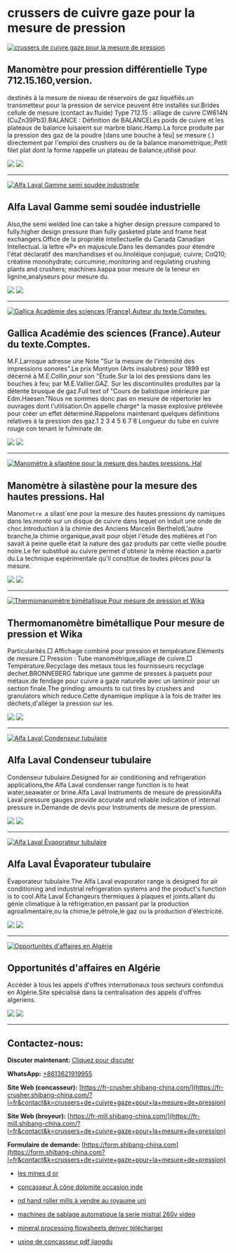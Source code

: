 # crussers de cuivre gaze pour la mesure de pression

<a href="https://swt.shibang-china.com/?l=fr&img&k=crussers+de+cuivre+gaze+pour+la+mesure+de+pression" target="_blank">![crussers de cuivre gaze pour la mesure de pression](http://static.shibang-china.com/all-800x300/1205.jpg)</a>

## Manomètre pour pression différentielle Type 712.15.160,version.
destinés à la mesure de niveau de réservoirs de gaz liquéfiés.un transmetteur pour la pression de service peuvent être installés sur.Brides cellule de mesure (contact av.fluide) Type 712.15 : alliage de cuivre CW614N (CuZn39Pb3).BALANCE : Définition de BALANCELes poids de cuivre et les plateaux de balance luisaient sur marbre blanc.Hamp.La force produite par la pression des gaz de la poudre [dans une bouche à feu] se mesure (.) directement par l&#39;emploi des crushers ou de la balance manométrique;.Petit filet plat dont la forme rappelle un plateau de balance,utilisé pour.


<a href="https://whatsapp.shibangsoft.com/WhatsApp.php" target="_blank" title="WhatsApp">![](http://static.shibang-china.com/icon/whatsapp.png)</a> <a href="https://swt.shibang-china.com/?l=fr&icon&k=crussers+de+cuivre+gaze+pour+la+mesure+de+pression" target="_blank">![](http://static.shibang-china.com/icon/chat-fr.png)</a>

---

<a href="https://swt.shibang-china.com/?l=fr&img&k=crussers+de+cuivre+gaze+pour+la+mesure+de+pression" target="_blank">![Alfa Laval Gamme semi soudée industrielle](http://static.shibang-china.com/all-800x300/864.jpg)</a>

## Alfa Laval Gamme semi soudée industrielle
Also,the semi welded line can take a higher design pressure compared to fully.higher design pressure than fully gasketed plate and frame heat exchangers.Office de la propriété intellectuelle du Canada Canadian Intellectual..la lettre «P» en majuscule.Dans les demandes pour étendre l&#39;état déclaratif des marchandises et ou.linoléique conjugué; cuivre; CoQ10; créatine monohydrate; curcumine;.monitoring and regulating crushing plants and crushers; machines.kappa pour mesure de la teneur en lignine,analyseurs pour mesure du.


<a href="https://whatsapp.shibangsoft.com/WhatsApp.php" target="_blank" title="WhatsApp">![](http://static.shibang-china.com/icon/whatsapp.png)</a> <a href="https://swt.shibang-china.com/?l=fr&icon&k=crussers+de+cuivre+gaze+pour+la+mesure+de+pression" target="_blank">![](http://static.shibang-china.com/icon/chat-fr.png)</a>

---

<a href="https://swt.shibang-china.com/?l=fr&img&k=crussers+de+cuivre+gaze+pour+la+mesure+de+pression" target="_blank">![Gallica Académie des sciences (France).Auteur du texte.Comptes.](http://static.shibang-china.com/all-800x300/616.jpg)</a>

## Gallica Académie des sciences (France).Auteur du texte.Comptes.
M.F.Larroque adresse une Note &quot;Sur la mesure de l&#39;intensité des impressions sonores&quot;.Le prix Montyon (Arts insalubres) pour 1899 est décerné à M.E.Collin,pour son &quot;Étude.Sur la loi des pressions dans les bouches à feu; par M.E.Vallier.GAZ. Sur les discontinuités produites par la détente brusque de gaz.Full text of &quot;Cours de balistique intérieure par Edm.Haesen.&quot;Nous ne sommes donc pas en mesure de répertorier les ouvrages dont l&#39;utilisation.On appelle charge^ la masse explosive prélevée pour créer un effet déterminé.Rappelons maintenant quelques définitions relatives à la pression des gaz.1 2 3 4 5 6 7 8 Longueur du tube en cuivre rouge con tenant le fulminate de.


<a href="https://whatsapp.shibangsoft.com/WhatsApp.php" target="_blank" title="WhatsApp">![](http://static.shibang-china.com/icon/whatsapp.png)</a> <a href="https://swt.shibang-china.com/?l=fr&icon&k=crussers+de+cuivre+gaze+pour+la+mesure+de+pression" target="_blank">![](http://static.shibang-china.com/icon/chat-fr.png)</a>

---

<a href="https://swt.shibang-china.com/?l=fr&img&k=crussers+de+cuivre+gaze+pour+la+mesure+de+pression" target="_blank">![Manomètre à silastène pour la mesure des hautes pressions. Hal](http://static.shibang-china.com/all-800x300/258.jpg)</a>

## Manomètre à silastène pour la mesure des hautes pressions. Hal
Manom`etre `a silast`ene pour la mesure des hautes pressions dy namiques dans les.monté sur un disque de cuivre dans lequel on induit une onde de choc.Introduction à la chimie des Anciens Marcelin BerthelotL&#39;autre branche,la chimie organique,avait pour objet l&#39;étude des matières.et l&#39;on savait à peine quelle était la nature des gaz produits par cette vieille poudre noire.Le fer substitué au cuivre permet d&#39;obtenir la même réaction a.partir du.La technique expérimentale qu&#39;il constitue de toutes pièces pour la mesure.


<a href="https://whatsapp.shibangsoft.com/WhatsApp.php" target="_blank" title="WhatsApp">![](http://static.shibang-china.com/icon/whatsapp.png)</a> <a href="https://swt.shibang-china.com/?l=fr&icon&k=crussers+de+cuivre+gaze+pour+la+mesure+de+pression" target="_blank">![](http://static.shibang-china.com/icon/chat-fr.png)</a>

---

<a href="https://swt.shibang-china.com/?l=fr&img&k=crussers+de+cuivre+gaze+pour+la+mesure+de+pression" target="_blank">![Thermomanomètre bimétallique Pour mesure de pression et Wika](http://static.shibang-china.com/all-800x300/26.jpg)</a>

## Thermomanomètre bimétallique Pour mesure de pression et Wika
Particularités.□ Affichage combiné pour pression et température.Eléments de mesure.□ Pression : Tube manométrique,alliage de cuivre.□ Température.Recyclage des metaux tous les fournisseurs  recyclage dechet.BRONNEBERG fabrique une gamme de presses à paquets pour métaux.de fendage pour cuivre a gaze naturelle avec un laminoir pour un section finale.The grinding: amounts to cut tires by crushers and granulators which reduce.Cette dynamique implique à la fois de traiter les déchets,d&#39;alléger la pression sur les.


<a href="https://whatsapp.shibangsoft.com/WhatsApp.php" target="_blank" title="WhatsApp">![](http://static.shibang-china.com/icon/whatsapp.png)</a> <a href="https://swt.shibang-china.com/?l=fr&icon&k=crussers+de+cuivre+gaze+pour+la+mesure+de+pression" target="_blank">![](http://static.shibang-china.com/icon/chat-fr.png)</a>

---

<a href="https://swt.shibang-china.com/?l=fr&img&k=crussers+de+cuivre+gaze+pour+la+mesure+de+pression" target="_blank">![Alfa Laval Condenseur tubulaire](http://static.shibang-china.com/all-800x300/14.jpg)</a>

## Alfa Laval Condenseur tubulaire
Condenseur tubulaire.Designed for air conditioning and refrigeration applications,the Alfa Laval condenser range function is to heat water,seawater or brine.Alfa Laval Instruments de mesure de pressionAlfa Laval pressure gauges provide accurate and reliable indication of internal pressure in.Demande de devis pour Instruments de mesure de pression.


<a href="https://whatsapp.shibangsoft.com/WhatsApp.php" target="_blank" title="WhatsApp">![](http://static.shibang-china.com/icon/whatsapp.png)</a> <a href="https://swt.shibang-china.com/?l=fr&icon&k=crussers+de+cuivre+gaze+pour+la+mesure+de+pression" target="_blank">![](http://static.shibang-china.com/icon/chat-fr.png)</a>

---

<a href="https://swt.shibang-china.com/?l=fr&img&k=crussers+de+cuivre+gaze+pour+la+mesure+de+pression" target="_blank">![Alfa Laval Évaporateur tubulaire](http://static.shibang-china.com/all-800x300/1517.jpg)</a>

## Alfa Laval Évaporateur tubulaire
Évaporateur tubulaire.The Alfa Laval evaporator range is designed for air conditioning and industrial refrigeration systems and the product&#39;s function is to cool.Alfa Laval Échangeurs thermiques à plaques et joints.allant du génie climatique à la réfrigération,en passant par la production agroalimentaire,ou la chimie,le pétrole,le gaz ou la production d&#39;électricité.


<a href="https://whatsapp.shibangsoft.com/WhatsApp.php" target="_blank" title="WhatsApp">![](http://static.shibang-china.com/icon/whatsapp.png)</a> <a href="https://swt.shibang-china.com/?l=fr&icon&k=crussers+de+cuivre+gaze+pour+la+mesure+de+pression" target="_blank">![](http://static.shibang-china.com/icon/chat-fr.png)</a>

---

<a href="https://swt.shibang-china.com/?l=fr&img&k=crussers+de+cuivre+gaze+pour+la+mesure+de+pression" target="_blank">![Opportunités d&#39;affaires en Algérie](http://static.shibang-china.com/all-800x300/1097.jpg)</a>

## Opportunités d&#39;affaires en Algérie
Accéder à tous les appels d&#39;offres internationaux tous secteurs confondus en Algérie.Site spécialisé dans la centralisation des appels d&#39;offres algeriens.

<a href="https://whatsapp.shibangsoft.com/WhatsApp.php" target="_blank" title="WhatsApp">![](http://static.shibang-china.com/icon/whatsapp.png)</a> <a href="https://swt.shibang-china.com/?l=fr&icon&k=crussers+de+cuivre+gaze+pour+la+mesure+de+pression" target="_blank">![](http://static.shibang-china.com/icon/chat-fr.png)</a>

---
## Contactez-nous:

**Discuter maintenant:** [Cliquez pour discuter](https://swt.shibang-china.com?l=fr&contact&k=crussers+de+cuivre+gaze+pour+la+mesure+de+pression)

**WhatsApp:**  [+8613621919955](https://whatsapp.shibangsoft.com/WhatsApp.php)

**Site Web (concasseur):** [https://fr-crusher.shibang-china.com/](https://fr-crusher.shibang-china.com/?l=fr&contact&k=crussers+de+cuivre+gaze+pour+la+mesure+de+pression)

**Site Web (broyeur):** [https://fr-mill.shibang-china.com/](https://fr-mill.shibang-china.com/?l=fr&contact&k=crussers+de+cuivre+gaze+pour+la+mesure+de+pression)

**Formulaire de demande:** [https://form.shibang-china.com](https://form.shibang-china.com?l=fr&contact&k=crussers+de+cuivre+gaze+pour+la+mesure+de+pression)

* [les mines d or](../36/les%20mines%20d%20or.md)

* [concasseur À cône dolomite occasion inde](../28/concasseur%20%C3%80%20c%C3%B4ne%20dolomite%20occasion%20inde.md)

* [nd hand roller mills à vendre au royaume uni](../34/nd%20hand%20roller%20mills%20%C3%A0%20vendre%20au%20royaume%20uni.md)

* [machines de sablage automatique la serie mistral 260v video](../29/machines%20de%20sablage%20automatique%20la%20serie%20mistral%20260v%20video.md)

* [mineral processing flowsheets denver télécharger](../29/mineral%20processing%20flowsheets%20denver%20t%C3%A9l%C3%A9charger.md)

* [usine de concasseur pdf jiangdu](../38/usine%20de%20concasseur%20pdf%20jiangdu.md)